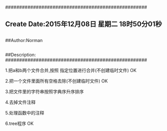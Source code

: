 ###################################################
## Create Date:2015年12月08日 星期二 18时50分01秒
##
##Author:Norman
##
##Description: 
###################################################

1.把a和b两个文件合并,按照 指定位置进行合并(不创建临时文件) OK

2.把一个文件里面所有空格去除(不创建临时文件) OK

3.把文件里的字符串按照字典序升序排序

4.去掉文件注释

5.处理函数中的注释

6.tree程序  OK 
